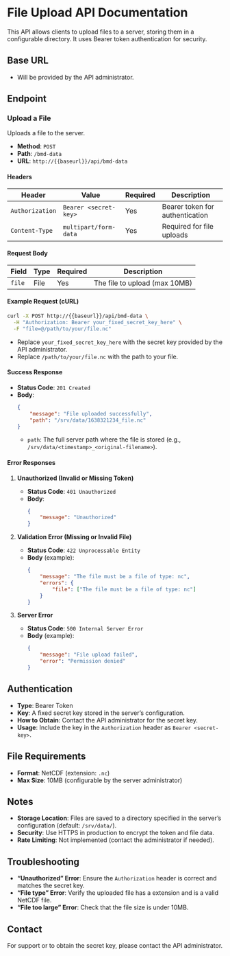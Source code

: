 # File Upload API Documentation

This API allows clients to upload files to a server, storing them in a configurable directory. It uses Bearer token authentication for security.

## Base URL

-   Will be provided by the API administrator.

## Endpoint

### Upload a File

Uploads a file to the server.

-   **Method**: `POST`
-   **Path**: `/bmd-data`
-   **URL**: `http://{{baseurl}}/api/bmd-data`

#### Headers

| Header          | Value                 | Required | Description                     |
| --------------- | --------------------- | -------- | ------------------------------- |
| `Authorization` | `Bearer <secret-key>` | Yes      | Bearer token for authentication |
| `Content-Type`  | `multipart/form-data` | Yes      | Required for file uploads       |

#### Request Body

| Field  | Type | Required | Description                   |
| ------ | ---- | -------- | ----------------------------- |
| `file` | File | Yes      | The file to upload (max 10MB) |

#### Example Request (cURL)

```bash
curl -X POST http://{{baseurl}}/api/bmd-data \
  -H "Authorization: Bearer your_fixed_secret_key_here" \
  -F "file=@/path/to/your/file.nc"
```

-   Replace `your_fixed_secret_key_here` with the secret key provided by the API administrator.
-   Replace `/path/to/your/file.nc` with the path to your file.

#### Success Response

-   **Status Code**: `201 Created`
-   **Body**:
    ```json
    {
        "message": "File uploaded successfully",
        "path": "/srv/data/1638321234_file.nc"
    }
    ```
    -   `path`: The full server path where the file is stored (e.g., `/srv/data/<timestamp>_<original-filename>`).

#### Error Responses

1. **Unauthorized (Invalid or Missing Token)**

    - **Status Code**: `401 Unauthorized`
    - **Body**:
        ```json
        {
            "message": "Unauthorized"
        }
        ```

2. **Validation Error (Missing or Invalid File)**

    - **Status Code**: `422 Unprocessable Entity`
    - **Body** (example):
        ```json
        {
            "message": "The file must be a file of type: nc",
            "errors": {
                "file": ["The file must be a file of type: nc"]
            }
        }
        ```

3. **Server Error**
    - **Status Code**: `500 Internal Server Error`
    - **Body** (example):
        ```json
        {
            "message": "File upload failed",
            "error": "Permission denied"
        }
        ```

## Authentication

-   **Type**: Bearer Token
-   **Key**: A fixed secret key stored in the server’s configuration.
-   **How to Obtain**: Contact the API administrator for the secret key.
-   **Usage**: Include the key in the `Authorization` header as `Bearer <secret-key>`.

## File Requirements

-   **Format**: NetCDF (extension: `.nc`)
-   **Max Size**: 10MB (configurable by the server administrator)

## Notes

-   **Storage Location**: Files are saved to a directory specified in the server’s configuration (default: `/srv/data/`).
-   **Security**: Use HTTPS in production to encrypt the token and file data.
-   **Rate Limiting**: Not implemented (contact the administrator if needed).

## Troubleshooting

-   **“Unauthorized” Error**: Ensure the `Authorization` header is correct and matches the secret key.
-   **“File type” Error**: Verify the uploaded file has a extension and is a valid NetCDF file.
-   **“File too large” Error**: Check that the file size is under 10MB.

## Contact

For support or to obtain the secret key, please contact the API administrator.
